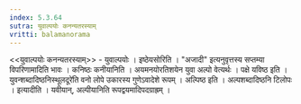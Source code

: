```yaml
---
index: 5.3.64
sutra: युवाल्पयोः कनन्यतरस्याम्
vritti: balamanorama
---
```


<<युवाल्पयोः कनन्यतरस्याम्>> - युवाल्पयोः । इष्ठेयसोरिति । "अजादी" इत्यनुवृत्तस्य सप्तम्या विपरिणामादिति भावः । कनिष्ठः कनीयानिति । अयमनयोरतिशयेन युवा अल्पो वेत्यर्थः । पक्षे यविष्ठ इति । युवन्शब्दादिष्ठनिस्थूलदूरे॑ति वनो लोपे उकारस्य गुणेऽवादेशे रूपम् । अल्पिष्ठ इति । अल्पशब्दादिष्ठनि टिलोपः । इत्यादीति । यवीयान्, अल्पीयानिति रूपद्वयमादिपदग्राह्रम् ।